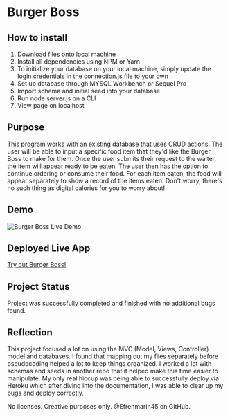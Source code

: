 # Burger Boss

## How to install
1) Download files onto local machine
2) Install all dependencies using NPM or Yarn
3) To initialize your database on your local machine, simply update the login credentials in the connection.js file to your own
4) Set up database through MYSQL Workbench or Sequel Pro
5) Import schema and initial seed into your database
6) Run node server.js on a CLI
7) View page on localhost


## Purpose
This program works with an existing database that uses CRUD actions. The user will be able to input a specific food item that they'd like the Burger Boss to make for them. Once the user submits their request to the waiter, the item will appear ready to be eaten. The user then has the option to continue ordering or consume their food. For each item eaten, the food will appear separately to show a record of the items eaten. Don't worry, there's no such thing as digital calories for you to worry about! 


## Demo
![Burger Boss Live Demo](public/assets/img/burger_boss.gif)



## Deployed Live App
[Try out Burger Boss!](https://radiant-forest-20773.herokuapp.com/)


## Project Status
Project was successfully completed and finished with no additional bugs found. 


## Reflection
This project focused a lot on using the MVC (Model, Views, Controller) model and databases. I found that mapping out my files separately before pseudocoding helped a lot to keep things organized. I worked a lot with schemas and seeds in another repo that it helped make this time easier to manipulate. My only real hiccup was being able to successfully deploy via Heroku which after diving into the documentation, I was able to clear up my bugs and deploy correctly. 
 

No licenses. Creative purposes only. @Efrenmarin45 on GitHub.